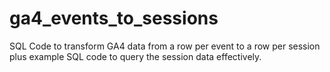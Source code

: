 # ga4_events_to_sessions
SQL Code to transform GA4 data from a row per event to a row per session plus example SQL code to query the session data effectively.
